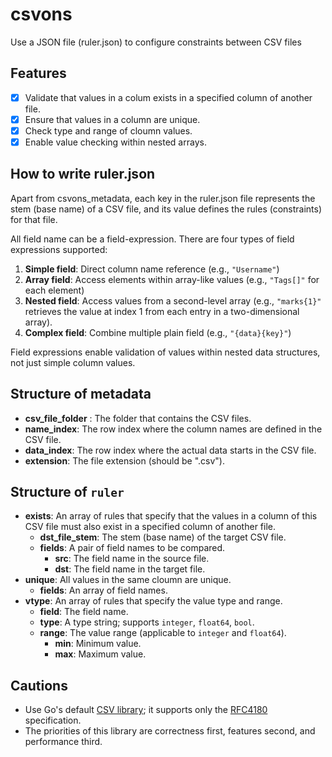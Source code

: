 # csvons

Use a JSON file (ruler.json) to configure constraints between CSV files

## Features

- [x] Validate that values in a colum exists in a specified column of another file.
- [x] Ensure that values in a column are unique.
- [x] Check type and range of cloumn values.
- [x] Enable value checking within nested arrays.

## How to write ruler.json

Apart from csvons_metadata, each key in the ruler.json file represents the stem (base name) of a CSV file, and its value defines the rules (constraints) for that file.

All field name can be a field-expression. There are four types of field expressions supported:

1. **Simple field**: Direct column name reference (e.g., `"Username"`)
2. **Array field**: Access elements within array-like values (e.g., `"Tags[]"` for each element)
3. **Nested field**: Access values from a second-level array (e.g., `"marks{1}"` retrieves the value at index 1 from each entry in a two-dimensional array).
4. **Complex field**: Combine multiple plain field (e.g., `"{data}{key}"`)

Field expressions enable validation of values within nested data structures, not just simple column values.

## Structure of metadata

- **csv_file_folder** : The folder that contains the CSV files.
- **name_index**: The row index where the column names are defined in the CSV file.
- **data_index**: The row index where the actual data starts in the CSV file.
- **extension**: The file extension (should be ".csv").

## Structure of `ruler`

- **exists**: An array of rules that specify that the values in a column of this CSV file must also exist in a specified column of another file.
  - **dst_file_stem**: The stem (base name) of the target CSV file.
  - **fields**: A pair of field names to be compared.
    - **src**: The field name in the source file.
    - **dst**: The field name in the target file.
- **unique**: All values in the same cloumn are unique.
  - **fields**: An array of field names.
- **vtype**: An array of rules that specify the value type and range.
  - **field**: The field name.
  - **type**: A type string; supports `integer`, `float64`, `bool`.
  - **range**: The value range (applicable to `integer` and `float64`).
    - **min**: Minimum value.
    - **max**: Maximum value.

## Cautions

- Use Go's default [CSV library](https://pkg.go.dev/encoding/csv#pkg-overview); it supports only the [RFC4180](https://www.rfc-editor.org/rfc/rfc4180.html) specification.
- The priorities of this library are correctness first, features second, and performance third.
